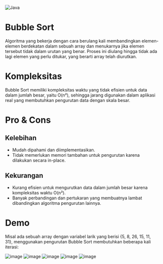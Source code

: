 
![Java](https://img.shields.io/badge/java-%23ED8B00.svg?style=for-the-badge&logo=openjdk&logoColor=white) 

# Bubble Sort

Algoritma yang bekerja dengan cara berulang kali membandingkan elemen-elemen berdekatan dalam sebuah array dan menukarnya jika elemen tersebut tidak dalam urutan yang benar. Proses ini diulang hingga tidak ada lagi elemen yang perlu ditukar, yang berarti array telah diurutkan.


# Kompleksitas

Bubble Sort memiliki kompleksitas waktu yang tidak efisien untuk data dalam jumlah besar, yaitu O(n²), sehingga jarang digunakan dalam aplikasi real yang membutuhkan pengurutan data dengan skala besar.
# Pro & Cons
## Kelebihan
 - Mudah dipahami dan diimplementasikan.
 - Tidak memerlukan memori tambahan untuk pengurutan karena dilakukan secara in-place.

## Kekurangan
- Kurang efisien untuk mengurutkan data dalam jumlah besar karena kompleksitas waktu O(n²).
- Banyak perbandingan dan pertukaran yang membuatnya lambat dibandingkan algoritma pengurutan lainnya.

# Demo

Misal ada sebuah array dengan variabel larik yang berisi {5, 8, 26, 15, 11, 31}, menggunakan pengurutan Bubble Sort membutuhkan beberapa kali iterasi:

![image](https://github.com/user-attachments/assets/19f9150e-6a16-429a-90a3-a5730d641e4b)
![image](https://github.com/user-attachments/assets/f49b045a-fde8-428a-b5d4-2d6e442692ae)
![image](https://github.com/user-attachments/assets/438a6c9c-1400-4063-8bc4-dc20665f723c)
![image](https://github.com/user-attachments/assets/228be24e-e709-4b62-ada5-c7d9569161e0)
![image](https://github.com/user-attachments/assets/453acceb-be87-4c41-a6fc-cb2bb537bae4)



